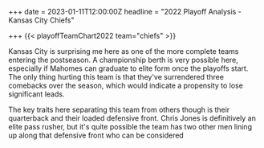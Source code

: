 +++
date = 2023-01-11T12:00:00Z
headline = "2022 Playoff Analysis - Kansas City Chiefs"

+++
{{< playoffTeamChart2022 team="chiefs" >}}

Kansas City is surprising me here as one of the more complete teams entering the postseason. A championship berth is very possible here, especially if Mahomes can graduate to elite form once the playoffs start. The only thing hurting this team is that they've surrendered three comebacks over the season, which would indicate a propensity to lose significant leads.

The key traits here separating this team from others though is their quarterback and their loaded defensive front. Chris Jones is definitively an elite pass rusher, but it's quite possible the team has two other men lining up along that defensive front who can be considered 